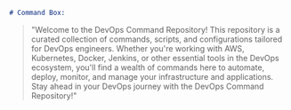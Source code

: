 ```markdown
# Command Box:
```

> "Welcome to the DevOps Command Repository! This repository is a curated collection of commands, scripts, and configurations tailored for DevOps engineers. Whether you're working with AWS, Kubernetes, Docker, Jenkins, or other essential tools in the DevOps ecosystem, you'll find a wealth of commands here to automate, deploy, monitor, and manage your infrastructure and applications. Stay ahead in your DevOps journey with the DevOps Command Repository!"

